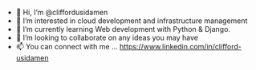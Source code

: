 - 👋 Hi, I’m @cliffordusidamen
- 👀 I’m interested in cloud development and infrastructure management
- 🌱 I’m currently learning Web development with Python & Django.
- 💞️ I’m looking to collaborate on any ideas you may have
- 📫 You can connect with me ... https://www.linkedin.com/in/clifford-usidamen

<!---
cliffordusidamen/cliffordusidamen is a ✨ special ✨ repository because its `README.md` (this file) appears on your GitHub profile.
You can click the Preview link to take a look at your changes.
--->
